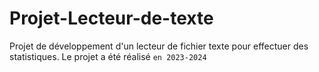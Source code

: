 # Projet-Lecteur-de-texte
Projet de développement d'un lecteur de fichier texte pour effectuer des statistiques. 
Le projet a été réalisé `en 2023-2024`
